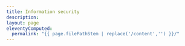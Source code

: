 ```yaml
---
title: Information security
description:
layout: page
eleventyComputed:
  permalink: "{{ page.filePathStem | replace('/content','') }}/"
---
```

